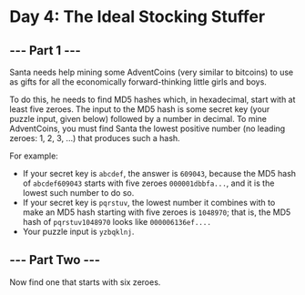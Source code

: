 
# Day 4: The Ideal Stocking Stuffer


## --- Part 1 ---

Santa needs help mining some AdventCoins (very similar to bitcoins) to use as gifts for all the economically forward-thinking little girls and boys.

To do this, he needs to find MD5 hashes which, in hexadecimal, start with at least five zeroes. The input to the MD5 hash is some secret key (your puzzle input, given below) followed by a number in decimal. To mine AdventCoins, you must find Santa the lowest positive number (no leading zeroes: 1, 2, 3, ...) that produces such a hash.

For example:

- If your secret key is ```abcdef```, the answer is ```609043```, because the MD5 hash of ```abcdef609043``` starts with five zeroes ```000001dbbfa...```, and it is the lowest such number to do so.
- If your secret key is ```pqrstuv```, the lowest number it combines with to make an MD5 hash starting with five zeroes is ```1048970```; that is, the MD5 hash of ```pqrstuv1048970``` looks like ```000006136ef....```
- Your puzzle input is ```yzbqklnj```.


## --- Part Two ---

Now find one that starts with six zeroes.
